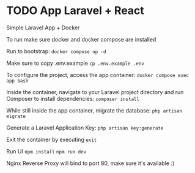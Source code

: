 # TODO App Laravel + React

Simple Laravel App + Docker

To run make sure docker and docker compose are installed

Run to bootstrap:
`docker compose up -d`

Make sure to copy .env.example
`cp .env.example .env`

To configure the project, access the app container:
`docker compose exec app bash`

Inside the container, navigate to your Laravel project directory and run Composer to install dependencies:
`composer install`

While still inside the app container, migrate the database:
`php artisan migrate`

Generate a Laravel Application Key:
`php artisan key:generate`

Exit the container by executing
`exit`

Run UI
`npm install`
`npm run dev`

Nginx Reverse Proxy will bind to port 80, make sure it's available :)
